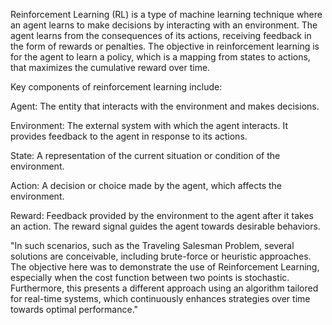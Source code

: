 Reinforcement Learning (RL) is a type of machine learning technique where an agent learns to make decisions by 
interacting with an environment. The agent learns from the consequences of its actions, receiving feedback in the form 
of rewards or penalties. The objective in reinforcement learning is for the agent to learn a policy, which is a mapping
from states to actions, that maximizes the cumulative reward over time.

Key components of reinforcement learning include:

Agent: The entity that interacts with the environment and makes decisions.

Environment: The external system with which the agent interacts. It provides feedback to the agent in response to its actions.

State: A representation of the current situation or condition of the environment.

Action: A decision or choice made by the agent, which affects the environment.

Reward: Feedback provided by the environment to the agent after it takes an action. The reward signal guides
the agent towards desirable behaviors.

"In such scenarios, such as the Traveling Salesman Problem, several solutions are conceivable, including brute-force or
heuristic approaches. The objective here was to demonstrate the use of Reinforcement Learning, especially when the cost
function between two points is stochastic. Furthermore, this presents a different approach using an algorithm tailored 
for real-time systems, which continuously enhances strategies over time towards optimal performance."



